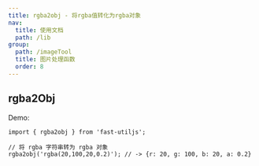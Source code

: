 ```yaml
---
title: rgba2obj - 将rgba值转化为rgba对象
nav:
  title: 使用文档
  path: /lib
group:
  path: /imageTool
  title: 图片处理函数
  order: 8
---
```


## rgba2Obj

Demo:

```tsx | pure
import { rgba2obj } from 'fast-utiljs';

// 将 rgba 字符串转为 rgba 对象
rgba2obj('rgba(20,100,20,0.2)'); // -> {r: 20, g: 100, b: 20, a: 0.2}
```
